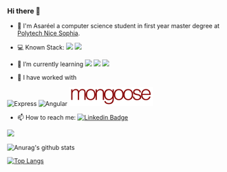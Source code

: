 ### Hi there 👋

<!--
**AsareelDadiouari/AsareelDadiouari** is a ✨ _special_ ✨ repository because its `README.md` (this file) appears on your GitHub profile.

Here are some ideas to get you started:
- 📫 How to reach me: ...
- 😄 Pronouns: ...
- ⚡ Fun fact: ..

- 🔭 I’m currently working on ...
- 👯 I’m looking to collaborate on ...
- 🤔 I’m looking for help with ...

-->


- 💬 I'm Asaréel a computer science student in first year master degree at [Polytech Nice Sophia](http://www.polytech.unice.fr/).

- 💻 Known Stack: ![](https://img.shields.io/badge/Code-C-informational?style=flat&logo=c&logoColor=white&color=4581E5)
![](https://img.shields.io/badge/Code-Java-informational?style=flat&logo=java&logoColor=white&color=4581E5)

- 🌱 I’m currently learning ![](https://img.shields.io/badge/Code-Python-informational?style=flat&logo=python&logoColor=white&color=4581E5)
![](https://img.shields.io/badge/Code-C++-informational?style=flat&logo=C++&logoColor=white&color=4581E5)
![](https://img.shields.io/badge/Code-reactJs-informational?style=flat&logo=ReactJs&logoColor=white&color=4581E5)


- 🔭 I have worked with

![Express](https://camo.githubusercontent.com/fc61dcbdb7a6e49d3adecc12194b24ab20dfa25b/68747470733a2f2f692e636c6f756475702e636f6d2f7a6659366c4c376546612d3330303078333030302e706e67)
![Angular](https://github.com/angular/angular/raw/master/aio/src/assets/images/logos/angular/angular.png)
![Monogoose](https://github.com/MarioTerron/logo-images/blob/master/logos/mongoose.png)






- 📫 How to reach me: [![Linkedin Badge](https://img.shields.io/badge/-Asareel%20Dadiouari-0072b1?style=flat&logo=Linkedin&logoColor=white&linkt/)](https://www.linkedin.com/in/yiemboiro-asar%C3%A9el-dadiouari-9ab235174/)


![](https://komarev.com/ghpvc/?username=AsareelDadiouari)

![Anurag's github stats](https://github-readme-stats.vercel.app/api?username=AsareelDadiouari)

[![Top Langs](https://github-readme-stats.vercel.app/api/top-langs/?username=AsareelDadiouari)](https://github.com/anuraghazra/github-readme-stats)
